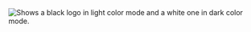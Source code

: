 <picture>
  <source media="(prefers-color-scheme: dark)" srcset="https://readme-typing-svg.demolab.com?font=Monospace&pause=1000&color=F7F7F7&center=true&vCenter=true&repeat=true&width=500&lines=Welcome+to+my+profile!;I+am+David;A+computer+science+student+from+germany!">
  <source media="(prefers-color-scheme: light)" srcset="https://readme-typing-svg.demolab.com?font=Monospace&pause=1000&color=000000&center=true&vCenter=true&repeat=false&width=435&lines=Welcome+to+my+profile!;I+am+David;A+computer+science+student+from+germany!">
  <img alt="Shows a black logo in light color mode and a white one in dark color mode." src="https://readme-typing-svg.demolab.com?font=Monospace&pause=1000&color=F7F7F7&center=true&vCenter=true&repeat=true&width=500&lines=Welcome+to+my+profile!;I+am+David;A+computer+science+student+from+germany!">
</picture>



